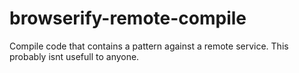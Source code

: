 # browserify-remote-compile
Compile code that contains a pattern against a remote service. This probably isnt usefull to anyone.
